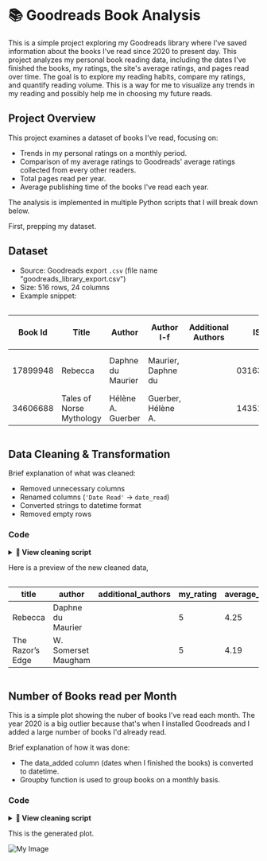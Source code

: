 # 📚 Goodreads Book Analysis

This is a simple project exploring my Goodreads library where I've saved information about the books I've read since 2020 to present day.
This project analyzes my personal book reading data, including the dates I've finished the books, my ratings, the site's average ratings, and pages read over time. The goal is to explore my reading habits, compare my ratings, and quantify reading volume. This is a way for me to visualize any trends in my reading and possibly help me in choosing my future reads.

## Project Overview
This project examines a dataset of books I’ve read, focusing on:
- Trends in my personal ratings on a monthly period.
- Comparison of my average ratings to Goodreads' average ratings collected from every other readers.
- Total pages read per year.
- Average publishing time of the books I've read each year.

The analysis is implemented in multiple Python scripts that I will break down below.

First, prepping my dataset.

## Dataset
- Source: Goodreads export `.csv` (file name "goodreads_library_export.csv")
- Size: 516 rows, 24 columns
- Example snippet:

<p style="overflow-x:auto;">

<table>
  <thead>
    <tr>
      <th>Book Id</th>
      <th>Title</th>
      <th>Author</th>
      <th>Author l-f</th>
      <th>Additional Authors</th>
      <th>ISBN</th>
      <th>ISBN13</th>
      <th>My Rating</th>
      <th>Average Rating</th>
      <th>Publisher</th>
      <th>Binding</th>
      <th>Number of Pages</th>
      <th>Year Published</th>
      <th>Original Publication Year</th>
      <th>Date Read</th>
      <th>Date Added</th>
      <th>Bookshelves</th>
      <th>Bookshelves with positions</th>
      <th>Exclusive Shelf</th>
      <th>My Review</th>
      <th>Spoiler</th>
      <th>Private Notes</th>
      <th>Read Count</th>
      <th>Owned Copies</th>
    </tr>
  </thead>
  <tbody>
    <tr>
      <td>17899948</td>
      <td>Rebecca</td>
      <td>Daphne du Maurier</td>
      <td>Maurier, Daphne du</td>
      <td></td>
      <td>0316323705</td>
      <td>9780316323703</td>
      <td>5</td>
      <td>4.25</td>
      <td>Little, Brown and Company</td>
      <td>Kindle Edition</td>
      <td>449</td>
      <td>2013</td>
      <td>1938</td>
      <td></td>
      <td>6/20/2020</td>
      <td></td>
      <td></td>
      <td>read</td>
      <td></td>
      <td></td>
      <td></td>
      <td>1</td>
      <td>0</td>
    </tr>
    <tr>
      <td>34606688</td>
      <td>Tales of Norse Mythology</td>
      <td>Hélène A. Guerber</td>
      <td>Guerber, Hélène A.</td>
      <td></td>
      <td>1435164989</td>
      <td>9781435164987</td>
      <td>0</td>
      <td>3.91</td>
      <td>Barnes & Noble</td>
      <td>Leather Bound</td>
      <td>464</td>
      <td>2017</td>
      <td>1895</td>
      <td></td>
      <td>7/3/2025</td>
      <td>to-read</td>
      <td>to-read (#320)</td>
      <td>to-read</td>
      <td></td>
      <td></td>
      <td></td>
      <td>0</td>
      <td>0</td>
    </tr>
  </tbody>
</table>

</p>

## Data Cleaning & Transformation
Brief explanation of what was cleaned:
- Removed unnecessary columns
- Renamed columns (`'Date Read'` → `date_read`)
- Converted strings to datetime format
- Removed empty rows

### Code
<details>
<summary><strong>📄 View cleaning script</strong></summary>

```python
import pandas as pd

# Load data
df = pd.read_csv("data/goodreads_library_export.csv")

# Show initial shape and columns
print("Initial shape:", df.shape)
print("Initial columns:", df.columns)

# Delete unnecessary columns
dropped_cols = [
    'Book Id', 'ISBN', 'ISBN13', 'Publisher', 'Binding',
    'Author l-f', 'My Thoughts', 'Private Notes', 'Spoiler', 
    'Recommended For', 'Recommended By', 'Owned Copies', 
    'Original Publication Year', 'Bookshelves with positions',
    'Cover Image Url'
]
df = df.drop(columns=[col for col in dropped_cols if col in df.columns])

# Clean the column names
df.columns = df.columns.str.strip().str.lower().str.replace(' ', '_')

# Convert date columns to datetime
df['date_read'] = pd.to_datetime(df['date_read'], errors='coerce')
df['date_added'] = pd.to_datetime(df["date_added"], errors='coerce')

# Fill in missing values
df['number_of_pages'] = df['number_of_pages'].fillna(0).astype(int)
df['my_rating'] = df['my_rating'].fillna(0)
df['average_rating'] = df['average_rating'].fillna(0)

# Filter to only "read" books
df = df[df['exclusive_shelf'] == 'read']

# Save cleaned version
df.to_csv('output/cleaned_books.csv', index=False)

print("Cleaned data saved to output/cleaned_books.csv")
print("Final shape:", df.shape)

 ```
</details>

Here is a preview of the new cleaned data,
<p style="overflow-x:auto;">

<table>
  <thead>
    <tr>
      <th>title</th>
      <th>author</th>
      <th>additional_authors</th>
      <th>my_rating</th>
      <th>average_rating</th>
      <th>number_of_pages</th>
      <th>year_published</th>
      <th>date_read</th>
      <th>date_added</th>
      <th>bookshelves</th>
      <th>exclusive_shelf</th>
      <th>my_review</th>
      <th>read_count</th>
    </tr>
  </thead>
  <tbody>
    <tr>
      <td>Rebecca</td>
      <td>Daphne du Maurier</td>
      <td></td>
      <td>5</td>
      <td>4.25</td>
      <td>449</td>
      <td>2013</td>
      <td></td>
      <td>6/20/2020</td>
      <td></td>
      <td>read</td>
      <td></td>
      <td>1</td>
    </tr>
    <tr>
      <td>The Razor’s Edge</td>
      <td>W. Somerset Maugham</td>
      <td></td>
      <td>5</td>
      <td>4.19</td>
      <td>314</td>
      <td>2003</td>
      <td></td>
      <td>7/3/2025</td>
      <td></td>
      <td>read</td>
      <td></td>
      <td>1</td>
    </tr>
  </tbody>
</table>

</p>

## Number of Books read per Month

This is a simple plot showing the nuber of books I've read each month. The year 2020 is a big outlier because that's when I installed Goodreads and I added a large number of books I'd already read.

Brief explanation of how it was done:
- The data_added column (dates when I finished the books) is converted to datetime.
- Groupby function is used to group books on a monthly basis.

### Code
<details>
<summary><strong>📄 View cleaning script</strong></summary>

```python
import pandas as pd
import matplotlib.pyplot as plt
import numpy as np

#load data
df = pd.read_csv("output/cleaned_books.csv")

#convert date_added to datatime
df["date_added"] = pd.to_datetime(df["date_added"], errors ='coerce')
monthly = df.groupby(df['date_added'].dt.to_period('M')).size()
print(monthly)


#group monthly
books_monthly = df.groupby(df['date_added'].dt.to_period('M')).size()

print(books_monthly)

books_monthly.plot(kind = 'bar', figsize=(12,5),title = "Books read each month (capped)")
plt.ylim(0,10)
plt.ylabel("Number of Books")
yticks = np.linspace(0,10, num = 11)
plt.yticks(yticks)
plt.xlabel("Month")
plt.tight_layout()
plt.show()
```
</details>

This is the generated plot.

![My Image]("output/Figure_1.png")
